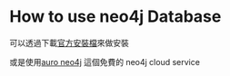 # How to use neo4j Database

可以透過下載[官方安裝檔](https://neo4j.com/download/)來做安裝

或是使用[auro neo4j](https://neo4j.com/cloud/aura/?utm_program=apac-prospecting&utm_source=google&utm_medium=cpc&utm_campaign=apac-pm-auradb-free&utm_adgroup=auradb-free-ag1&utm_content=auradb-free&utm_program=&utm_source=google&utm_medium=cpc&utm_campaign=&utm_adgroup=&gclid=EAIaIQobChMIyM3q75Lq8wIVU0NgCh1Ougb1EAAYASAAEgKaoPD_BwE) 這個免費的 neo4j cloud service